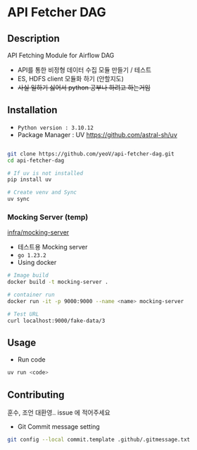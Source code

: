 # API Fetcher DAG

## Description

API Fetching Module for Airflow DAG

- API를 통한 비정형 데이터 수집 모듈 만들기 / 테스트
- ES, HDFS client 모듈화 하기 (안할지도)
- ~~사실 일하기 싫어서 python 공부나 하려고 하는거임~~

## Installation

- `Python version : 3.10.12`
- Package Manager : UV
 <https://github.com/astral-sh/uv>

```bash

git clone https://github.com/yeoV/api-fetcher-dag.git
cd api-fetcher-dag

# If uv is not installed
pip install uv

# Create venv and Sync
uv sync 
```

### Mocking Server (temp)
[infra/mocking-server](https://github.com/yeoV/api-fetcher/tree/main/infra/mocking-server)
- 테스트용 Mocking server
- `go 1.23.2 `
- Using docker
```bash
# Image build
docker build -t mocking-server .

# container run
docker run -it -p 9000:9000 --name <name> mocking-server

# Test URL
curl localhost:9000/fake-data/3
```

## Usage

- Run code

```bash
uv run <code>
```

## Contributing
훈수, 조언 대환영.. issue 에 적어주세요

- Git Commit message setting

```bash
git config --local commit.template .github/.gitmessage.txt
```
